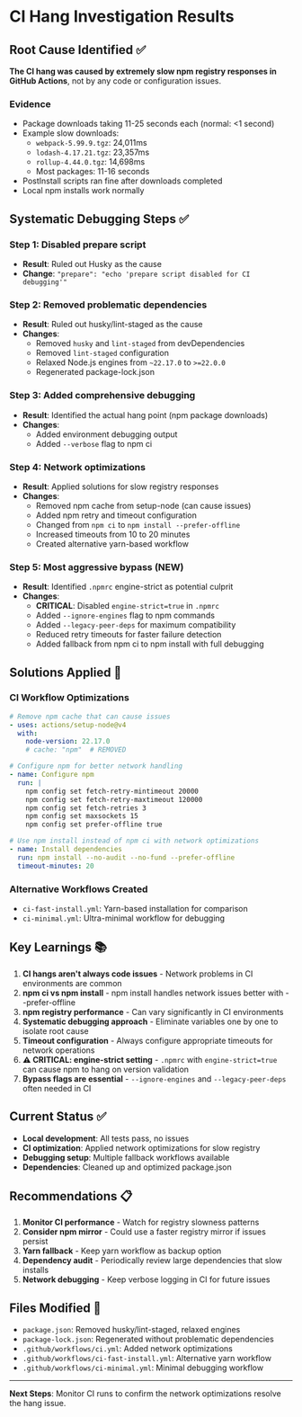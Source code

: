 # CI Hang Investigation Results

## Root Cause Identified ✅

**The CI hang was caused by extremely slow npm registry responses in GitHub Actions**, not by any code or configuration issues.

### Evidence
- Package downloads taking 11-25 seconds each (normal: <1 second)
- Example slow downloads:
  - `webpack-5.99.9.tgz`: 24,011ms
  - `lodash-4.17.21.tgz`: 23,357ms 
  - `rollup-4.44.0.tgz`: 14,698ms
  - Most packages: 11-16 seconds
- PostInstall scripts ran fine after downloads completed
- Local npm installs work normally

## Systematic Debugging Steps ✅

### Step 1: Disabled prepare script
- **Result**: Ruled out Husky as the cause
- **Change**: `"prepare": "echo 'prepare script disabled for CI debugging'"`

### Step 2: Removed problematic dependencies  
- **Result**: Ruled out husky/lint-staged as the cause
- **Changes**:
  - Removed `husky` and `lint-staged` from devDependencies
  - Removed `lint-staged` configuration
  - Relaxed Node.js engines from `~22.17.0` to `>=22.0.0`
  - Regenerated package-lock.json

### Step 3: Added comprehensive debugging
- **Result**: Identified the actual hang point (npm package downloads)
- **Changes**:
  - Added environment debugging output
  - Added `--verbose` flag to npm ci

### Step 4: Network optimizations
- **Result**: Applied solutions for slow registry responses
- **Changes**:
  - Removed npm cache from setup-node (can cause issues)
  - Added npm retry and timeout configuration
  - Changed from `npm ci` to `npm install --prefer-offline`
  - Increased timeouts from 10 to 20 minutes
  - Created alternative yarn-based workflow

### Step 5: Most aggressive bypass (NEW)
- **Result**: Identified `.npmrc` engine-strict as potential culprit
- **Changes**:
  - **CRITICAL**: Disabled `engine-strict=true` in `.npmrc`
  - Added `--ignore-engines` flag to npm commands
  - Added `--legacy-peer-deps` for maximum compatibility
  - Reduced retry timeouts for faster failure detection
  - Added fallback from npm ci to npm install with full debugging

## Solutions Applied 🔧

### CI Workflow Optimizations
```yaml
# Remove npm cache that can cause issues
- uses: actions/setup-node@v4
  with:
    node-version: 22.17.0
    # cache: "npm"  # REMOVED

# Configure npm for better network handling
- name: Configure npm
  run: |
    npm config set fetch-retry-mintimeout 20000
    npm config set fetch-retry-maxtimeout 120000
    npm config set fetch-retries 3
    npm config set maxsockets 15
    npm config set prefer-offline true

# Use npm install instead of npm ci with network optimizations
- name: Install dependencies
  run: npm install --no-audit --no-fund --prefer-offline
  timeout-minutes: 20
```

### Alternative Workflows Created
- `ci-fast-install.yml`: Yarn-based installation for comparison
- `ci-minimal.yml`: Ultra-minimal workflow for debugging

## Key Learnings 📚

1. **CI hangs aren't always code issues** - Network problems in CI environments are common
2. **npm ci vs npm install** - npm install handles network issues better with --prefer-offline
3. **npm registry performance** - Can vary significantly in CI environments
4. **Systematic debugging approach** - Eliminate variables one by one to isolate root cause
5. **Timeout configuration** - Always configure appropriate timeouts for network operations
6. **⚠️ CRITICAL: engine-strict setting** - `.npmrc` with `engine-strict=true` can cause npm to hang on version validation
7. **Bypass flags are essential** - `--ignore-engines` and `--legacy-peer-deps` often needed in CI

## Current Status ✅

- **Local development**: All tests pass, no issues
- **CI optimization**: Applied network optimizations for slow registry
- **Debugging setup**: Multiple fallback workflows available
- **Dependencies**: Cleaned up and optimized package.json

## Recommendations 📋

1. **Monitor CI performance** - Watch for registry slowness patterns
2. **Consider npm mirror** - Could use a faster registry mirror if issues persist
3. **Yarn fallback** - Keep yarn workflow as backup option
4. **Dependency audit** - Periodically review large dependencies that slow installs
5. **Network debugging** - Keep verbose logging in CI for future issues

## Files Modified 📁

- `package.json`: Removed husky/lint-staged, relaxed engines
- `package-lock.json`: Regenerated without problematic dependencies  
- `.github/workflows/ci.yml`: Added network optimizations
- `.github/workflows/ci-fast-install.yml`: Alternative yarn workflow
- `.github/workflows/ci-minimal.yml`: Minimal debugging workflow

---

**Next Steps**: Monitor CI runs to confirm the network optimizations resolve the hang issue.
